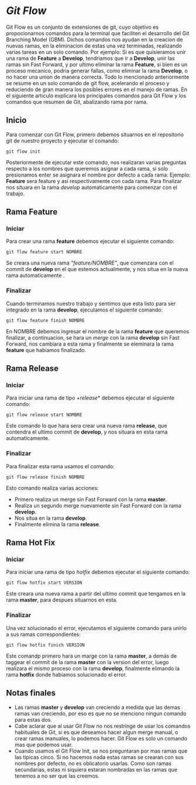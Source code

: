 # ***Git Flow***

Git Flow es un conjunto de extensiones de git, cuyo objetivo es propocionarnos comandos para la terminal que faciliten el desarrollo del Git Branching Model (GBM). Dichos comandos nos ayudan en la creacion de nuevas ramas, en la eliminacion de estas una vez terminadas, realizando varias tareas en un solo comando. Por ejemplo: Si es que quisieramos unir una rama de **Feature** a **Develop**, tendriamos que ir a **Develop**, unir las ramas sin Fast Forward, y por ultimo eliminar la rama **Feature**, si bien es un proceso mecanico, podria generar fallas, como eliminar la rama **Develop**, o no hacer una union de manera correcta. Todo lo mencionado anteriormente se resume en un solo comando de git flow, acelerando el proceso y reduciendo de gran manera los posibles errores en el manejo de ramas.
En el siguiente articulo explicara los principales comandos para Git Flow y los comandos que resumen de Git, abalizando rama por rama.
## Inicio
Para comenzar con Git Flow, primero debemos situarnos en el repositorio git de nuestro proyecto y ejecutar el comando:
```
git flow init
```
Posteriormente de ejecutar este comando, nos realizaran varias preguntas respecto a los nombres que queremos asignar a cada rama, si solo presionamos enter se asignara el nombre por defecto a cada rama: Ejemplo: **Feature** sera feature y asi respectivamente con cada rama. Para finalizar nos situara en la rama *develop* automaticamente para comenzar con el trabajo.

## **Rama Feature**
### Iniciar
Para crear una rama **feature** debemos ejecutar el siguiente comando:
```
git flow feature start NOMBRE
```
Se creara una nueva rama *"feature/NOMBRE"*, que comenzara con el commit de **develop** en el que estemos actualmente, y nos situa en la nueva rama automaticamente .
### Finalizar
Cuando terminamos nuestro trabajo y sentimos que esta listo para ser integrado en la rama **develop**, ejecutamos el siguiente comando:
```
git flow feature finish NOMBRE
``` 
En NOMBRE debemos ingresar el nombre de la rama **feature** que queremos finalizar, a continuacion, se hara un *merge* con la rama **develop** sin Fast Forward, nos cambiara a esta rama y finalmente se eleminara la rama **feature** que habiamos finalizado.

## **Rama Release**
### Iniciar
Para iniciar una rama de tipo *+release** debemos ejecutar el siguiente comando:
```
git flow release start NOMBRE
```
Este comando lo que hara sera crear una nueva rama **release**, que contendra el ultimo commit de **develop**, y nos situara en esta rama automaticamente.
### Finalizar
Para finalizar esta rama usamos el comando:
```
git flow release finish NOMBRE
```
Esto comando realiza varias acciones:  
* Primero realiza un merge sin Fast Forward con la rama **master**.
* Realiza un segundo merge nuevamente sin Fast Forward con la rama **develop**.
* Nos situa en la rama **develop**.
* Finalmente elimina la rama **release**.
## **Rama Hot Fix**
### Iniciar 
Para iniciar una rama de tipo *hotfix* debemos ejecutar el siguiente comando:
```
git flow hotfix start VERSION
```
Este creara una nueva rama a partir del ultimo commit que tengamos en la rama **master**, para despues situarnos en esta.
### Finalizar
Una vez solucionado el error, ejecutamos el siguiente comando para unirlo a sus ramas correspondientes:
```
git flow hotfix finich VERSION
```
Este comandp primero hara un marge con la rama **master**, a demás de taggear el commit de la rama **master** con la version del error, luego realizara el mismo proceso con la rama **develop**, finalmente elimando la rama **hotfix** donde habiamos solucionado el error.

## **Notas finales**
* Las ramas **master** y **develop** van creciendo a medida que las demas ramas van creciendo, por eso es que no se menciono ningun comando para estas dos.
* Cabe aclarar que al usar Git Flow no nos restringe de usar los comandos habituales de Git, si es que deseamos hacer algun merge manual, o crear ramas manuales, lo podemos hacer. Git Flow es solo un comando mas que podemos usar.
* Cuando usamos el Git Flow Init, se nos preguntaran por mas ramas que las tipicas cinco. Si no hacemos nada estas ramas se crearan con sus nombres por defecto, no es oblicatorio usarlas. Como son ramas secundarias, estas ni siquiera estaran nombradas en las ramas que tenemos a no ser que las creemos.

